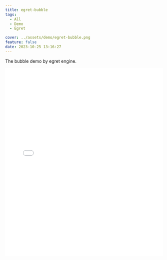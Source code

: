 ```yaml
---
title: egret-bubble
tags:
  - All
  - Demo
  - Egret

cover: ../assets/demo/egret-bubble.png
feature: false
date: 2023-10-25 13:16:27
---
```

The bubble demo by egret engine.
<iframe
width=100%
height=600
src='../assets/demo/egret-bubble/index.html'
frameborder=0
></iframe>
